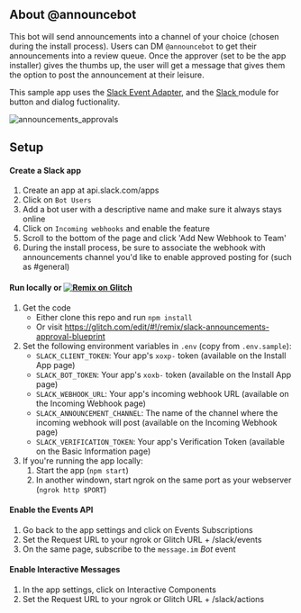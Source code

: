## About @announcebot

This bot will send announcements into a channel of your choice (chosen during the install process). Users can DM `@announcebot` to get their announcements into a review queue. Once the approver (set to be the app installer) gives the thumbs up, the user will get a message that gives them the option to post the announcement at their leisure.

This sample app uses the
[Slack Event Adapter](https://github.com/slackapi/node-slack-events-api), and the [Slack ](https://github.com/slackapi/node-slack-interactive-messages) module for button and dialog fuctionality.

![announcements_approvals](https://user-images.githubusercontent.com/915297/30937963-50e4176c-a38d-11e7-94ee-81fae196b506.gif)

## Setup

#### Create a Slack app

1. Create an app at api.slack.com/apps
1. Click on `Bot Users`
1. Add a bot user with a descriptive name and make sure it always stays online
1. Click on `Incoming webhooks` and enable the feature
1. Scroll to the bottom of the page and click 'Add New Webhook to Team'
1. During the install process, be sure to associate the webhook with announcements channel you'd like to enable approved posting for (such as #general)

#### Run locally or [![Remix on Glitch](https://cdn.glitch.com/2703baf2-b643-4da7-ab91-7ee2a2d00b5b%2Fremix-button.svg)](https://glitch.com/edit/#!/remix/slack-announcements-approval-blueprint)
1. Get the code
    * Either clone this repo and run `npm install`
    * Or visit https://glitch.com/edit/#!/remix/slack-announcements-approval-blueprint
1. Set the following environment variables in `.env` (copy from `.env.sample`):
    * `SLACK_CLIENT_TOKEN`: Your app's `xoxp-` token (available on the Install App page)
    * `SLACK_BOT_TOKEN`: Your app's `xoxb-` token (available on the Install App page)
    * `SLACK_WEBHOOK_URL`: Your app's incoming webhook URL (available on the Incoming Webhook page)
    * `SLACK_ANNOUNCEMENT_CHANNEL`: The name of the channel where the incoming webhook will post (available on the Incoming Webhook page)
    * `SLACK_VERIFICATION_TOKEN`: Your app's Verification Token (available on the Basic Information page)
1. If you're running the app locally:
    1. Start the app (`npm start`)
    1. In another windown, start ngrok on the same port as your webserver (`ngrok http $PORT`)

#### Enable the Events API
1. Go back to the app settings and click on Events Subscriptions
1. Set the Request URL to your ngrok or Glitch URL + /slack/events
1. On the same page, subscribe to the `message.im` _Bot_ event

#### Enable Interactive Messages

1. In the app settings, click on Interactive Components
1. Set the Request URL to your ngrok or Glitch URL + /slack/actions
